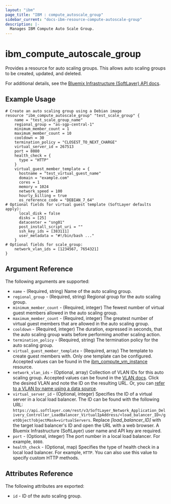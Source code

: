 ```yaml
---
layout: "ibm"
page_title: "IBM : compute_autoscale_group"
sidebar_current: "docs-ibm-resource-compute-autoscale-group"
description: |-
  Manages IBM Compute Auto Scale Group.
---
```


# ibm\_compute_autoscale_group

Provides a resource for auto scaling groups. This allows auto scaling groups to be created, updated, and deleted.

For additional details, see the [Bluemix Infrastructure (SoftLayer) API docs](http://sldn.softlayer.com/reference/datatypes/SoftLayer_Scale_Group).

## Example Usage

```hcl
# Create an auto scaling group using a Debian image
resource "ibm_compute_autoscale_group" "test_scale_group" {
    name = "test_scale_group_name"
    regional_group = "as-sgp-central-1"
    minimum_member_count = 1
    maximum_member_count = 10
    cooldown = 30
    termination_policy = "CLOSEST_TO_NEXT_CHARGE"
    virtual_server_id = 267513
    port = 8080
    health_check = {
      type = "HTTP"
    }
    virtual_guest_member_template = {
      hostname = "test_virtual_guest_name"
      domain = "example.com"
      cores = 1
      memory = 1024
      network_speed = 100
      hourly_billing = true
      os_reference_code = "DEBIAN_7_64"
# Optional fields for virtual guest template (SoftLayer defaults apply):
      local_disk = false
      disks = [25]
      datacenter = "sng01"
      post_install_script_uri = ""
      ssh_key_ids = [383111]
      user_metadata = "#!/bin/bash ..."
    }
# Optional fields for scale_group:
    network_vlan_ids = [1234567, 7654321]
}
```

## Argument Reference

The following arguments are supported:

* `name` - (Required, string) Name of the auto scaling group.
* `regional_group` - (Required, string) Regional group for the auto scaling group.
* `minimum_member_count` - (Required, integer) The fewest number of virtual guest members allowed in the auto scaling group.
* `maximum_member_count` - (Required, integer) The greatest number of virtual guest members that are allowed in the auto scaling group.
* `cooldown` - (Required, integer) The duration, expressed in seconds, that the auto scaling group waits before performing another scaling action.
* `termination_policy` - (Required, string) The termination policy for the auto scaling group.
* `virtual_guest_member_template` - (Required, array) The template to create guest members with. Only one template can be configured. Accepted values can be found in the [ibm_compute_vm_instance](compute_vm_instance.html) resource.
* `network_vlan_ids` - (Optional, array) Collection of VLAN IDs for this auto scaling group. Accepted values can be found in the [VLAN docs](https://control.softlayer.com/network/vlans). Click the desired VLAN and note the ID on the resulting URL. Or, you can [refer to a VLAN by name using a data source](../d/network_vlan.html).
* `virtual_server_id` - (Optional, integer) Specifies the ID of a virtual server in a local load balancer. The ID can be found with the following URL: `https://api.softlayer.com/rest/v3/SoftLayer_Network_Application_Delivery_Controller_LoadBalancer_VirtualIpAddress/<load_balancer_ID>/getObject?objectMask=virtualServers`. Replace _[load_balancer_ID]_ with the target load balancer's ID and open the URL with a web browser. A Bluemix Infrastructure (SoftLayer) user name and API key are required.
* `port` - (Optional, integer) The port number in a local load balancer. For example, `8080`.
* `health_check` - (Optional, map) Specifies the type of health check in a local load balancer. For example, `HTTP`. You can also use this value to specify custom HTTP methods.

## Attributes Reference

The following attributes are exported:

* `id` - ID of the auto scaling group.
